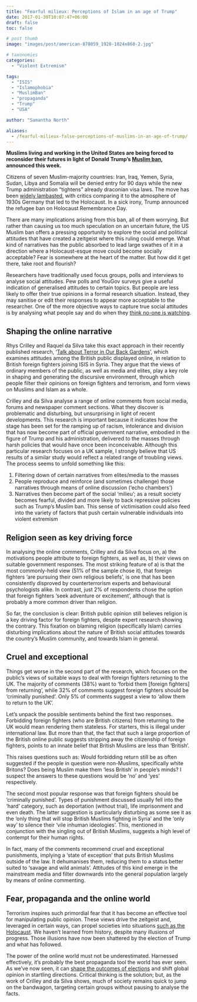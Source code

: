 ```yaml
---
title: "Fearful milieux: Perceptions of Islam in an age of Trump"
date: 2017-01-30T10:07:47+06:00
draft: false
toc: false

# post thumb
image: "images/post/american-878059_1920-1024x860-2.jpg"

# taxonomies
categories:
  - "Violent Extremism"

tags:
  - "ISIS"
  - "Islamophobia"
  - "MuslimBan"
  - "propaganda"
  - "Trump"
  - "USA"

author: "Samantha North"

aliases:
  - /fearful-milieux-false-perceptions-of-muslims-in-an-age-of-trump/
---
```


**Muslims living and working in the United States are being forced to reconsider their futures in light of Donald Trump’s [Muslim ban](https://www.vox.com/policy-and-politics/2017/1/29/14432362/trump-muslim-ban-statement), announced this week.**

Citizens of seven Muslim-majority countries: Iran, Iraq, Yemen, Syria, Sudan, Libya and Somalia will be denied entry for 90 days while the new Trump administration “tightens” already draconian visa laws. The move has been [widely lambasted](https://www.theguardian.com/commentisfree/2017/jan/29/the-guardian-view-on-donald-trumps-anti-muslim-orders-not-in-our-name), with critics comparing it to the atmosphere of 1930s Germany that led to the Holocaust. In a sick irony, Trump announced the refugee ban on Holocaust Remembrance Day.

There are many implications arising from this ban, all of them worrying. But rather than causing us too much speculation on an uncertain future, the US Muslim ban offers a pressing opportunity to explore the social and political attitudes that have created a zeitgeist where this ruling could emerge. What kind of narratives has the public absorbed to lead large swathes of it in a direction where a Holocaust-esque move could become socially acceptable? Fear is somewhere at the heart of the matter. But how did it get there, take root and flourish?

Researchers have traditionally used focus groups, polls and interviews to analyse social attitudes. Pew polls and YouGov surveys give a useful indication of generalised attitudes to certain topics. But people are less likely to offer their true opinions in a formal research situation. Instead, they may sanitise or edit their responses to appear more acceptable to the researcher. One of the more objective ways to capture true social attitudes is by analysing what people say and do when they [think no-one is watching](https://samanthanorth.com/can-google-search-data-help-solve-islamophobia/).

## Shaping the online narrative

Rhys Crilley and Raquel da Silva take this exact approach in their recently published research, ‘[Talk about Terror in Our Back Gardens](http://www.tandfonline.com/doi/abs/10.1080/17539153.2016.1237011)’,  which examines attitudes among the British public displayed online, in relation to British foreign fighters joining ISIS in Syria. They argue that the views of ordinary members of the public, as well as media and elites, play a key role in shaping and generating the discursive environment, through which people filter their opinions on foreign fighters and terrorism, and form views on Muslims and Islam as a whole.

Crilley and da Silva analyse a range of online comments from social media, forums and newspaper comment sections. What they discover is problematic and disturbing, but unsurprising in light of recent developments. This research is important because it indicates how the stage has been set for the ramping up of racism, intolerance and division that has now become part of official government narrative, embodied in the figure of Trump and his administration, delivered to the masses through harsh policies that would have once been inconceivable. Although this particular research focuses on a UK sample, I strongly believe that US results of a similar study would reflect a related range of troubling views. The process seems to unfold something like this:

1. Filtering down of certain narratives from elites/media to the masses
2. People reproduce and reinforce (and sometimes challenge) those narratives through means of online discussion (‘echo chambers’)
3. Narratives then become part of the social ‘milieu’; as a result society becomes fearful, divided and more likely to back repressive policies such as Trump’s Muslim ban. This sense of victimisation could also feed into the variety of factors that push certain vulnerable individuals into violent extremism

## Religion seen as key driving force

In analysing the online comments, Crilley and da Silva focus on, a) the motivations people attribute to foreign fighters, as well as, b) their views on suitable government responses. The most striking feature of a) is that the most commonly-held view (51% of the sample chose it), that foreign fighters ‘are pursuing their own religious beliefs’, is one that has been consistently disproved by counterterrorism experts and behavioural psychologists alike. In contrast, just 2% of respondents chose the option that foreign fighters ‘seek adventure or excitement’, although that is probably a more common driver than religion.

So far, the conclusion is clear: British public opinion still believes religion is a key driving factor for foreign fighters, despite expert research showing the contrary. This fixation on blaming religion (specifically Islam) carries disturbing implications about the nature of British social attitudes towards the country’s Muslim community, and towards Islam in general.

## Cruel and exceptional

Things get worse in the second part of the research, which focuses on the public’s views of suitable ways to deal with foreign fighters returning to the UK. The majority of comments (38%) want to ‘forbid them [foreign fighters] from returning’, while 32% of comments suggest foreign fighters should be ‘criminally punished’. Only 5% of comments suggest a view to ‘allow them to return to the UK’.

Let’s unpack the possible sentiments behind the first two responses. Forbidding foreign fighters (who are British citizens) from returning to the UK would mean rendering them stateless. For starters, this is illegal under international law. But more than that, the fact that such a large proportion of the British online public suggests stripping away the citizenship of foreign fighters, points to an innate belief that British Muslims are less than ‘British’.

This raises questions such as: Would forbidding return still be as often suggested if the people in question were non-Muslims, specifically white Britons? Does being Muslim make them ‘less British’ in people’s minds? I suspect the answers to these questions would be ‘no’ and ‘yes’ respectively.

The second most popular response was that foreign fighters should be ‘criminally punished’. Types of punishment discussed usually fell into the ‘hard’ category, such as deportation (without trial), life imprisonment and even death. The latter suggestion is particularly disturbing as some see it as the ‘only thing that will stop British Muslims fighting in Syria’ and the ‘only way’ to silence their ‘vile inhuman ideologies’. This, mentioned in conjunction with the singling out of British Muslims, suggests a high level of contempt for their human rights.

In fact, many of the comments recommend cruel and exceptional punishments, implying a ‘state of exception’ that puts British Muslims outside of the law. It dehumanises them, reducing them to a status better suited to ‘savage and wild animals’. Attitudes of this kind emerge in the mainstream media and filter downwards into the general population largely by means of online commenting.

## Fear, propaganda and the online world

Terrorism inspires such primordial fear that it has become an effective tool for manipulating public opinion. These views drive the zeitgeist and, leveraged in certain ways, can propel societies into situations [such as the Holocaust](https://www.facinghistory.org/holocaust-and-human-behavior/chapter-5/shaping-public-opinion). We haven’t learned from history, despite many illusions of progress. Those illusions have now been shattered by the election of Trump and what has followed.

The power of the online world must not be underestimated. Harnessed effectively, it’s probably the best propaganda tool the world has ever seen. As we’ve now seen, it can [shape the outcomes of elections](https://motherboard.vice.com/read/big-data-cambridge-analytica-brexit-trump) and shift global opinion in startling directions. Critical thinking is the solution; but, as the work of Crilley and da Silva shows, much of society remains quick to jump on the bandwagon, targeting certain groups without pausing to analyse the facts.